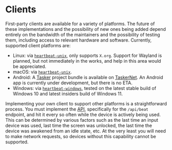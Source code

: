 # Clients

First-party clients are available for a variety of platforms. The future of these implementations and the possibility of
new ones being added depend entirely on the bandwidth of the maintainers and the possibility of testing them, including
access to relevant hardware and software. Currently, supported client platforms are:

- Linux: via [`heartbeat-unix`][unix], only supports `X.org`. Support for Wayland is planned, but not immediately in the
  works, and help in this area would be appreciated.
- macOS: via [`heartbeat-unix`][unix].
- Android: A [Tasker] project bundle is available on [TaskerNet]. An Android app is currently under development, but
  there is no ETA.
- Windows: via [`heartbeat-windows`][windows], tested on the latest stable build of Windows 10 and latest insiders build of
  Windows 11.

[unix]: https://github.com/lmaotrigine/heartbeat-unix
[windows]: https://github.com/5HT2B/heartbeat-windows
[Tasker]: https://tasker.joaoapps.com/
[TaskerNet]: https://taskernet.com/shares/?user=AS35m8lYWmKlKnpucO4NKAF5nrvpAAJ9k0B16Xq4oGo55MJi%2Fne5EtkyyRTuOR565VRqEmzf468J&id=Project%3AHeartbeat

Implementing your own client to support other platforms is a straightforward process. You must implement the
[API](./api.md), specifically for the `/api/beat` endpoint, and hit it every so often while the device is actively being
used. This can be determined by various factors such as the last time an input device was used, last time the screen was
unlocked, the last time the device was awakened from an idle state, etc. At the very least you will need to make network
requests, so devices without this capability cannot be supported.
